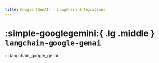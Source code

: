 ```yaml
---
title: Google (GenAI) - LangChain Integrations
---
```


# :simple-googlegemini:{ .lg .middle } `langchain-google-genai`

::: langchain_google_genai
